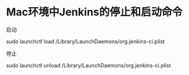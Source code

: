 # Mac环境中Jenkins的停止和启动命令

启动



sudo launchctl load /Library/LaunchDaemons/org.jenkins-ci.plist

停止



sudo launchctl unload /Library/LaunchDaemons/org.jenkins-ci.plist

